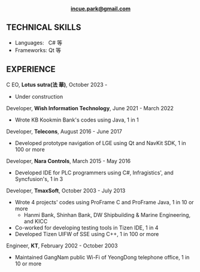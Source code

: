 **<p align="center"> </p>**

**<p align="center">incue.park@gmail.com</p>**

## TECHNICAL SKILLS
* Languages: &nbsp; C# 等
* Frameworks: Qt 等

## EXPERIENCE
C EO, **Lotus sutra(法 華)**, October 2023 -
* Under construction

Developer, **Wish Information Technology**, June 2021 - March 2022
* Wrote KB Kookmin Bank's codes using Java, 1 in 1
 
Developer, **Telecons**, August 2016 - June 2017
* Developed prototype navigation of LGE using Qt and NavKit SDK, 1 in 100 or more

Developer, **Nara Controls**, March 2015 - May 2016
* Developed IDE for PLC programmers using C#, Infragistics', and Syncfusion's, 1 in 3

Developer, **TmaxSoft**, October 2003 - July 2013
* Wrote 4 projects' codes using ProFrame C and ProFrame Java, 1 in 10 or more
  * Hanmi Bank, Shinhan Bank, DW Shipbuilding & Marine Engineering, and KICC 
* Co-worked for developing testing tools in Tizen IDE, 1 in 4
* Developed Tizen UIFW of SSE using C++, 1 in 100 or more

Engineer, **KT**, February 2002 - October 2003
* Maintained GangNam public Wi-Fi of YeongDong telephone office, 1 in 10 or more

